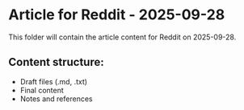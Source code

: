 # Article for Reddit - 2025-09-28

This folder will contain the article content for Reddit on 2025-09-28.

## Content structure:
- Draft files (.md, .txt)
- Final content
- Notes and references
